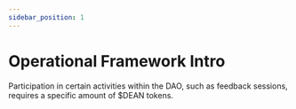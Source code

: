 ```yaml
---
sidebar_position: 1
---
```


# Operational Framework Intro

Participation in certain activities within the DAO, such as feedback sessions, requires a specific amount of $DEAN tokens.

